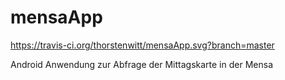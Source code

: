 # mensaApp
https://travis-ci.org/thorstenwitt/mensaApp.svg?branch=master

Android Anwendung zur Abfrage der Mittagskarte in der Mensa
